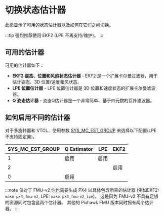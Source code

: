# 切换状态估计器

此页显示了可用的状态估计器以及如何在它们之间切换。

:::tip
强烈推荐使用 EKF2 (LPE 不再支持/维护)。
:::

## 可用的估计器

可用的估计器如下：
- **EKF2 姿态、位置和风的状态估计器** - EKF2 是一个扩展卡尔曼过滤器，用于估计姿态、3D 位置/速度和风状态。
- **LPE 位置估计器** - LPE 位置估计器是 3D 位置和速度状态的扩展卡尔曼滤波器。
- **Q 姿态估计器** - 姿态Q估计器是一个非常简单、基于四元数的互补滤波器。


## 如何启用不同的估计器

对于多旋转器和 VTOL，使用参数 [SYS_MC_EST_GROUP](../advanced_config/parameter_reference.md#SYS_MC_EST_GROUP) 来选择以下配置(LPE 不支持固定翼)。

| SYS_MC_EST_GROUP | Q Estimator | LPE | EKF2 |
| ------------------ | ----------- | --- | ---- |
| 1                  | 启用          | 启用  |      |
| 2                  |             |     | 启用   |
| 0                  | 启用          |     |      |

:::note
仅对于 FMU-v2 你也需要生成 PX4 以具体包含所需的估计器 (例如EKF2: `make px4_fmu-v2`, LPE: `make px4_fmu-v2_lpe`)。 这是因为 FMU-v2 不具有足够的资源同时包含这两个估计器。 其他的 Pixhawk FMU 版本同时拥有两个估计器。
:::

